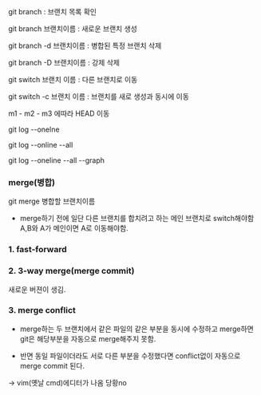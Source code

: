 git branch : 브랜치 목록 확인

git branch 브랜치이름 : 새로운 브랜치 생성

git branch -d 브랜치이름 : 병합된 특정 브랜치 삭제

git branch -D 브랜치이름 : 강제 삭제

git switch 브랜치 이름 : 다른 브랜치로 이동

git switch -c 브랜치 이름 : 브랜치를 새로 생성과 동시에 이동

m1 - m2 - m3 에따라 HEAD 이동

git log --onelne

git log --online --all

git log --oneline --all --graph

### merge(병합)

git merge 병합할 브랜치이름

* merge하기 전에 일단 다른 브랜치를 합치려고 하는 메인 브랜치로 switch해야함 A,B와 A가 메인이면 A로 이동해야함.

### 1. fast-forward

### 2. 3-way merge(merge commit)

새로운 버젼이 생김.

### 3. merge conflict

* merge하는 두 브랜치에서 같은 파일의 같은 부분을 동시에 수정하고 merge하면 git은 해당부분을 자동으로 merge해주지 못함.

* 반면 동일 파일이더라도 서로 다른 부분을 수정했다면 conflict없이 자동으로 merge commit 된다.

-> vim(옛날 cmd)에디터가 나옴 당황no

